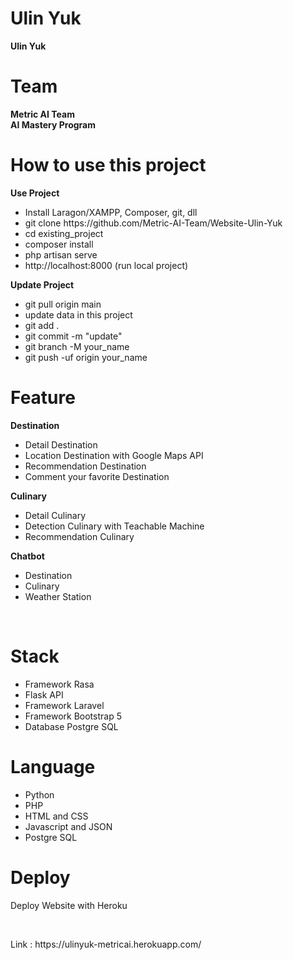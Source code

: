 # Ulin Yuk
<strong>Ulin Yuk</strong>

# Team
<strong>Metric AI Team</strong>
<br>
<strong>AI Mastery Program</strong>

# How to use this project
<strong>Use Project</strong>
<ul>
    <li>Install Laragon/XAMPP, Composer, git, dll</li>
    <li>git clone https://github.com/Metric-AI-Team/Website-Ulin-Yuk</li>
    <li>cd existing_project</li>
    <li>composer install</li>
    <li>php artisan serve</li>
    <li>http://localhost:8000 (run local project)</li>
</ul>
<strong>Update Project</strong>
<ul>
    <li>git pull origin main</li>
    <li>update data in this project</li>
    <li>git add .</li>
    <li>git commit -m "update"</li>
    <li>git branch -M your_name</li>
    <li>git push -uf origin your_name</li>
</ul>

# Feature 
<strong>Destination</strong>
<ul>
    <li>Detail Destination</li>
    <li>Location Destination with Google Maps API</li>
    <li>Recommendation Destination</li>
    <li>Comment your favorite Destination</li>
</ul>

<strong>Culinary</strong>
<ul>
    <li>Detail Culinary</li>
    <li>Detection Culinary with Teachable Machine</li>
    <li>Recommendation Culinary</li>
</ul>

<strong>Chatbot</strong>
<ul>
    <li>Destination</li>
    <li>Culinary</li>
    <li>Weather Station</li>
</ul>
<br>

# Stack
<ul>
    <li>Framework Rasa</li>
    <li>Flask API</li>
    <li>Framework Laravel</li>
    <li>Framework Bootstrap 5</li>
    <li>Database Postgre SQL</li>
</ul>

# Language
<ul>
    <li>Python</li>
    <li>PHP</li>
    <li>HTML and CSS</li>
    <li>Javascript and JSON</li>
    <li>Postgre SQL</li>
</ul>

# Deploy
<p>Deploy Website with Heroku</p>
<br>
<p>Link : https://ulinyuk-metricai.herokuapp.com/</p>
